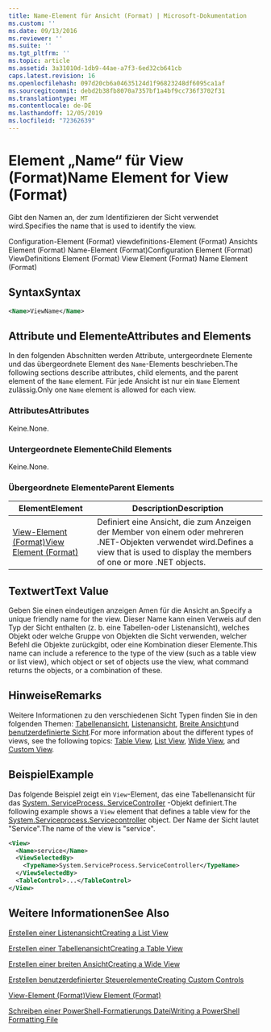 ```yaml
---
title: Name-Element für Ansicht (Format) | Microsoft-Dokumentation
ms.custom: ''
ms.date: 09/13/2016
ms.reviewer: ''
ms.suite: ''
ms.tgt_pltfrm: ''
ms.topic: article
ms.assetid: 3a31010d-1db9-44ae-a7f3-6ed32cb641cb
caps.latest.revision: 16
ms.openlocfilehash: 097d20cb6a04635124d1f96823248df6095ca1af
ms.sourcegitcommit: debd2b38fb8070a7357bf1a4bf9cc736f3702f31
ms.translationtype: MT
ms.contentlocale: de-DE
ms.lasthandoff: 12/05/2019
ms.locfileid: "72362639"
---
```

# <a name="name-element-for-view-format"></a><span data-ttu-id="15080-102">Element „Name“ für View (Format)</span><span class="sxs-lookup"><span data-stu-id="15080-102">Name Element for View (Format)</span></span>

<span data-ttu-id="15080-103">Gibt den Namen an, der zum Identifizieren der Sicht verwendet wird.</span><span class="sxs-lookup"><span data-stu-id="15080-103">Specifies the name that is used to identify the view.</span></span>

<span data-ttu-id="15080-104">Configuration-Element (Format) viewdefinitions-Element (Format) Ansichts Element (Format) Name-Element (Format)</span><span class="sxs-lookup"><span data-stu-id="15080-104">Configuration Element (Format) ViewDefinitions Element (Format) View Element (Format) Name Element (Format)</span></span>

## <a name="syntax"></a><span data-ttu-id="15080-105">Syntax</span><span class="sxs-lookup"><span data-stu-id="15080-105">Syntax</span></span>

```xml
<Name>ViewName</Name>
```

## <a name="attributes-and-elements"></a><span data-ttu-id="15080-106">Attribute und Elemente</span><span class="sxs-lookup"><span data-stu-id="15080-106">Attributes and Elements</span></span>

<span data-ttu-id="15080-107">In den folgenden Abschnitten werden Attribute, untergeordnete Elemente und das übergeordnete Element des `Name`-Elements beschrieben.</span><span class="sxs-lookup"><span data-stu-id="15080-107">The following sections describe attributes, child elements, and the parent element of the `Name` element.</span></span> <span data-ttu-id="15080-108">Für jede Ansicht ist nur ein `Name` Element zulässig.</span><span class="sxs-lookup"><span data-stu-id="15080-108">Only one `Name` element is allowed for each view.</span></span>

### <a name="attributes"></a><span data-ttu-id="15080-109">Attributes</span><span class="sxs-lookup"><span data-stu-id="15080-109">Attributes</span></span>

<span data-ttu-id="15080-110">Keine.</span><span class="sxs-lookup"><span data-stu-id="15080-110">None.</span></span>

### <a name="child-elements"></a><span data-ttu-id="15080-111">Untergeordnete Elemente</span><span class="sxs-lookup"><span data-stu-id="15080-111">Child Elements</span></span>

<span data-ttu-id="15080-112">Keine.</span><span class="sxs-lookup"><span data-stu-id="15080-112">None.</span></span>

### <a name="parent-elements"></a><span data-ttu-id="15080-113">Übergeordnete Elemente</span><span class="sxs-lookup"><span data-stu-id="15080-113">Parent Elements</span></span>

|<span data-ttu-id="15080-114">Element</span><span class="sxs-lookup"><span data-stu-id="15080-114">Element</span></span>|<span data-ttu-id="15080-115">Description</span><span class="sxs-lookup"><span data-stu-id="15080-115">Description</span></span>|
|-------------|-----------------|
|[<span data-ttu-id="15080-116">View-Element (Format)</span><span class="sxs-lookup"><span data-stu-id="15080-116">View Element (Format)</span></span>](./view-element-format.md)|<span data-ttu-id="15080-117">Definiert eine Ansicht, die zum Anzeigen der Member von einem oder mehreren .NET-Objekten verwendet wird.</span><span class="sxs-lookup"><span data-stu-id="15080-117">Defines a view that is used to display the members of one or more .NET objects.</span></span>|

## <a name="text-value"></a><span data-ttu-id="15080-118">Textwert</span><span class="sxs-lookup"><span data-stu-id="15080-118">Text Value</span></span>

<span data-ttu-id="15080-119">Geben Sie einen eindeutigen anzeigen Amen für die Ansicht an.</span><span class="sxs-lookup"><span data-stu-id="15080-119">Specify a unique friendly name for the view.</span></span> <span data-ttu-id="15080-120">Dieser Name kann einen Verweis auf den Typ der Sicht enthalten (z. b. eine Tabellen-oder Listenansicht), welches Objekt oder welche Gruppe von Objekten die Sicht verwenden, welcher Befehl die Objekte zurückgibt, oder eine Kombination dieser Elemente.</span><span class="sxs-lookup"><span data-stu-id="15080-120">This name can include a reference to the type of the view (such as a table view or list view), which object or set of objects use the view, what command returns the objects, or a combination of these.</span></span>

## <a name="remarks"></a><span data-ttu-id="15080-121">Hinweise</span><span class="sxs-lookup"><span data-stu-id="15080-121">Remarks</span></span>

<span data-ttu-id="15080-122">Weitere Informationen zu den verschiedenen Sicht Typen finden Sie in den folgenden Themen: [Tabellenansicht](./creating-a-table-view.md), [Listenansicht](./creating-a-list-view.md), [Breite Ansicht](./creating-a-wide-view.md)und [benutzerdefinierte Sicht](./creating-custom-controls.md).</span><span class="sxs-lookup"><span data-stu-id="15080-122">For more information about the different types of views, see the following topics: [Table View](./creating-a-table-view.md), [List View](./creating-a-list-view.md), [Wide View](./creating-a-wide-view.md), and [Custom View](./creating-custom-controls.md).</span></span>

## <a name="example"></a><span data-ttu-id="15080-123">Beispiel</span><span class="sxs-lookup"><span data-stu-id="15080-123">Example</span></span>

<span data-ttu-id="15080-124">Das folgende Beispiel zeigt ein `View`-Element, das eine Tabellenansicht für das [System. ServiceProcess. ServiceController](/dotnet/api/System.ServiceProcess.ServiceController) -Objekt definiert.</span><span class="sxs-lookup"><span data-stu-id="15080-124">The following example shows a `View` element that defines a table view for the [System.Serviceprocess.Servicecontroller](/dotnet/api/System.ServiceProcess.ServiceController) object.</span></span> <span data-ttu-id="15080-125">Der Name der Sicht lautet "Service".</span><span class="sxs-lookup"><span data-stu-id="15080-125">The name of the view is "service".</span></span>

```xml
<View>
  <Name>service</Name>
  <ViewSelectedBy>
    <TypeName>System.ServiceProcess.ServiceController</TypeName>
  </ViewSelectedBy>
  <TableControl>...</TableControl>
</View>

```

## <a name="see-also"></a><span data-ttu-id="15080-126">Weitere Informationen</span><span class="sxs-lookup"><span data-stu-id="15080-126">See Also</span></span>

[<span data-ttu-id="15080-127">Erstellen einer Listenansicht</span><span class="sxs-lookup"><span data-stu-id="15080-127">Creating a List View</span></span>](./creating-a-list-view.md)

[<span data-ttu-id="15080-128">Erstellen einer Tabellenansicht</span><span class="sxs-lookup"><span data-stu-id="15080-128">Creating a Table View</span></span>](./creating-a-table-view.md)

[<span data-ttu-id="15080-129">Erstellen einer breiten Ansicht</span><span class="sxs-lookup"><span data-stu-id="15080-129">Creating a Wide View</span></span>](./creating-a-wide-view.md)

[<span data-ttu-id="15080-130">Erstellen benutzerdefinierter Steuerelemente</span><span class="sxs-lookup"><span data-stu-id="15080-130">Creating Custom Controls</span></span>](./creating-custom-controls.md)

[<span data-ttu-id="15080-131">View-Element (Format)</span><span class="sxs-lookup"><span data-stu-id="15080-131">View Element (Format)</span></span>](./view-element-format.md)

[<span data-ttu-id="15080-132">Schreiben einer PowerShell-Formatierungs Datei</span><span class="sxs-lookup"><span data-stu-id="15080-132">Writing a PowerShell Formatting File</span></span>](./writing-a-powershell-formatting-file.md)
